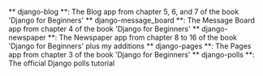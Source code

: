 ** django-blog **: The Blog app from chapter 5, 6, and 7 of the book 'Django for Beginners' 
** django-message_board **: The Message Board app from chapter 4 of the book 'Django for Beginners' 
** django-newspaper **: The Newspaper app from chapter 8 to 16 of the book 'Django for Beginners' plus my additions 
** django-pages **: The Pages app from chapter 3 of the book 'Django for Beginners' 
** django-polls **: The official Django polls tutorial 
